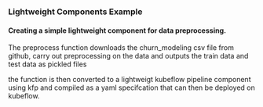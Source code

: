 ### Lightweight Components Example

#### Creating a simple lightweight component for data preprocessing.

The preprocess function downloads the churn_modeling csv file from github, carry out preprocessing on the data and outputs the train data and test data as pickled files

the function is then converted to a lightweigt kubeflow pipeline component using kfp and compiled as a yaml specifcation that can then be deployed on kubeflow.